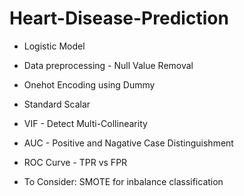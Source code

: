 # Heart-Disease-Prediction
* Logistic Model 
* Data preprocessing - Null Value Removal
* Onehot Encoding using Dummy 
* Standard Scalar 
* VIF - Detect Multi-Collinearity 
* AUC - Positive and Nagative Case Distinguishment 
* ROC Curve - TPR vs FPR 

* To Consider: SMOTE for inbalance classification 
